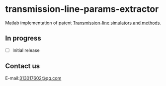 # transmission-line-params-extractor

Matlab implementation of patent [Transmission-line simulators and methods](https://patents.google.com/patent/US8892414B1/en).

## In progress

- [ ] Initial release

## Contact us

E-mail:313017602@qq.com
